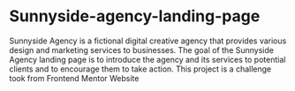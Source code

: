 # Sunnyside-agency-landing-page
Sunnyside Agency is a fictional digital creative agency that provides various design and marketing services to businesses. The goal of the Sunnyside Agency landing page is to introduce the agency and its services to potential clients and to encourage them to take action. This project is a challenge took from Frontend Mentor Website
